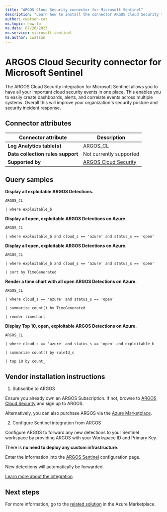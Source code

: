 ```yaml
---
title: "ARGOS Cloud Security connector for Microsoft Sentinel"
description: "Learn how to install the connector ARGOS Cloud Security to connect your data source to Microsoft Sentinel."
author: cwatson-cat
ms.topic: how-to
ms.date: 07/26/2023
ms.service: microsoft-sentinel
ms.author: cwatson
---
```


# ARGOS Cloud Security connector for Microsoft Sentinel

The ARGOS Cloud Security integration for Microsoft Sentinel allows you to have all your important cloud security events in one place. This enables you to easily create dashboards, alerts, and correlate events across multiple systems. Overall this will improve your organization's security posture and security incident response.

## Connector attributes

| Connector attribute | Description |
| --- | --- |
| **Log Analytics table(s)** | ARGOS_CL<br/> |
| **Data collection rules support** | Not currently supported |
| **Supported by** | [ARGOS Cloud Security](https://argos-security.io/contact-us) |

## Query samples

**Display all exploitable ARGOS Detections.**
   ```kusto
ARGOS_CL
 
   | where exploitable_b
   ```

**Display all open, exploitable ARGOS Detections on Azure.**
   ```kusto
ARGOS_CL
 
   | where exploitable_b and cloud_s == 'azure' and status_s == 'open'
   ```

**Display all open, exploitable ARGOS Detections on Azure.**
   ```kusto
ARGOS_CL
 
   | where exploitable_b and cloud_s == 'azure' and status_s == 'open'
 
   | sort by TimeGenerated
   ```

**Render a time chart with all open ARGOS Detections on Azure.**
   ```kusto
ARGOS_CL
 
   | where cloud_s == 'azure' and status_s == 'open'
 
   | summarize count() by TimeGenerated
 
   | render timechart
   ```

**Display Top 10, open, exploitable ARGOS Detections on Azure.**
   ```kusto
ARGOS_CL
 
   | where cloud_s == 'azure' and status_s == 'open' and exploitable_b
 
   | summarize count() by ruleId_s
 
   | top 10 by count_
   ```



## Vendor installation instructions

1. Subscribe to ARGOS

Ensure you already own an ARGOS Subscription. If not, browse to [ARGOS Cloud Security](https://argos-security.io) and sign up to ARGOS.

Alternatively, you can also purchase ARGOS via the [Azure Marketplace](https://azuremarketplace.microsoft.com/en-au/marketplace/apps/argoscloudsecurity1605618416175.argoscloudsecurity?tab=Overview).

2. Configure Sentinel integration from ARGOS

Configure ARGOS to forward any new detections to your Sentinel workspace by providing ARGOS with your Workspace ID and Primary Key.

There is **no need to deploy any custom infrastructure**.

Enter the information into the [ARGOS Sentinel](https://app.argos-security.io/account/sentinel) configuration page.

New detections will automatically be forwarded.

[Learn more about the integration](https://argos-security.io/2021/11/23/how-to-integrate-with-microsoft-sentinel-siem/)





## Next steps

For more information, go to the [related solution](https://azuremarketplace.microsoft.com/en-us/marketplace/apps/argoscloudsecurity1605618416175.argos-sentinel?tab=Overview) in the Azure Marketplace.
